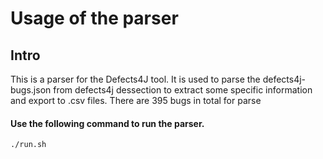 # Usage of the parser

## Intro

This is a parser for the Defects4J tool. It is used to parse the defects4j-bugs.json from defects4j dessection to extract some specific information and export to .csv files. There are 395 bugs in total for parse

#### Use the following command to run the parser.

```
./run.sh
```
